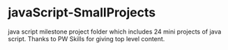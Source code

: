# javaScript-SmallProjects
java script milestone project folder which includes 24 mini projects of java script. Thanks to PW Skills for giving top level content.
